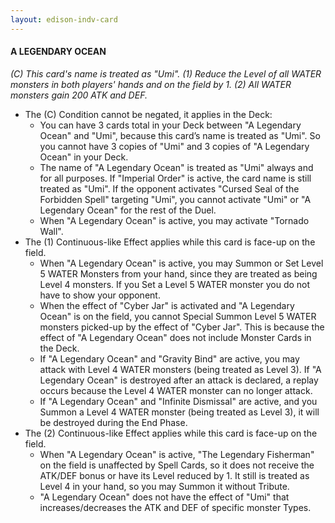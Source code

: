 ```yaml
---
layout: edison-indv-card
---
```


#### A LEGENDARY OCEAN

*(C) This card's name is treated as "Umi". (1) Reduce the Level of all WATER monsters in both players' hands and on the field by 1. (2) All WATER monsters gain 200 ATK and DEF.*

- The (C) Condition cannot be negated, it applies in the Deck:
  - You can have 3 cards total in your Deck between "A Legendary Ocean" and  "Umi", because this card’s name is treated as "Umi". So you cannot have 3 copies of "Umi" and 3 copies of "A Legendary Ocean" in your Deck.
  - The name of "A Legendary Ocean" is treated as "Umi" always and for all  purposes. If "Imperial Order" is active, the card name is still treated  as "Umi". If the opponent activates "Cursed Seal of the Forbidden Spell" targeting "Umi", you cannot activate "Umi" or "A Legendary Ocean" for  the rest of the Duel.
  - When "A Legendary Ocean" is active, you may activate "Tornado Wall".
- The (1) Continuous-like Effect applies while this card is face-up on the field.
  - When "A Legendary Ocean" is active, you may Summon or Set Level 5 WATER  Monsters from your hand, since they are treated as being Level 4  monsters. If you Set a Level 5 WATER monster you do not have to show  your opponent.
  - When the effect of "Cyber Jar" is activated and  "A Legendary Ocean" is on the field, you cannot Special Summon Level 5  WATER monsters picked-up by the effect of "Cyber Jar". This is because  the effect of "A Legendary Ocean" does not include Monster Cards in the  Deck.
  - If "A Legendary Ocean" and "Gravity Bind" are active, you  may attack with Level 4 WATER monsters (being treated as Level 3). If "A Legendary Ocean" is destroyed after an attack is declared, a replay  occurs because the Level 4 WATER monster can no longer attack.
  - If "A Legendary Ocean" and "Infinite Dismissal" are active, and you Summon a Level 4 WATER monster (being treated as Level 3), it will be  destroyed during the End Phase.
- The (2) Continuous-like Effect applies while this card is face-up on the field.
  - When "A Legendary Ocean" is active, "The Legendary Fisherman" on the field  is unaffected by Spell Cards, so it does not receive the ATK/DEF bonus  or have its Level reduced by 1. It still is treated as Level 4 in your  hand, so you may Summon it without Tribute.
  - "A Legendary Ocean" does not have the effect of "Umi" that increases/decreases the ATK and DEF of specific monster Types.